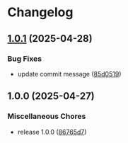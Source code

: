 # Changelog

## [1.0.1](https://github.com/rust-mcp-stack/mcp-discovery-action/compare/v1.0.0...v1.0.1) (2025-04-28)


### Bug Fixes

* update commit message ([85d0519](https://github.com/rust-mcp-stack/mcp-discovery-action/commit/85d051977c41dcd86040eafe6bfe6c3ea0c1d6e9))

## 1.0.0 (2025-04-27)


### Miscellaneous Chores

* release 1.0.0 ([86765d7](https://github.com/rust-mcp-stack/mcp-discovery-action/commit/86765d73df446bad6ca427fd010ea78e42a87e83))
